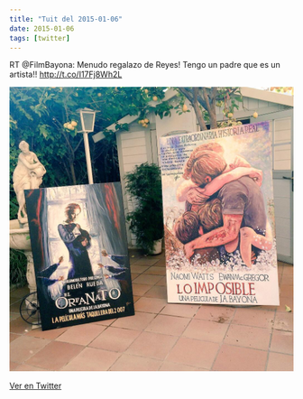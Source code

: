 ```yaml
---
title: "Tuit del 2015-01-06"
date: 2015-01-06
tags: [twitter]
---
```


RT @FilmBayona: Menudo regalazo de Reyes! Tengo un padre que es un artista!! http://t.co/I17Fj8Wh2L

![Imagen](/assets/images/552572278320680960-B6q2oGCIMAIaM51.jpg)

[Ver en Twitter](https://twitter.com/i/web/status/552572278320680960)
